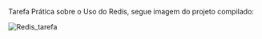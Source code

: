 Tarefa Prática sobre o Uso do Redis, segue imagem do projeto compilado:


![Redis_tarefa](https://github.com/nekaevi/NoSQL/assets/145376029/44ed443b-0f6d-4394-bc8e-aaf90b991c70)
